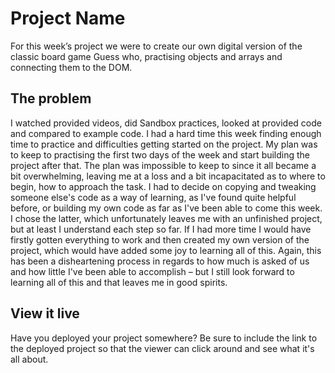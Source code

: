 # Project Name

For this week’s project we were to create our own digital version of the classic board game Guess who, practising objects and arrays and connecting them to the DOM. 

## The problem

I watched provided videos, did Sandbox practices, looked at provided code and compared to example code. I had a hard time this week finding enough time to practice and difficulties getting started on the project. My plan was to keep to practising the first two days of the week and start building the project after that. The plan was impossible to keep to since it all became a bit overwhelming, leaving me at a loss and a bit incapacitated as to where to begin, how to approach the task. I had to decide on copying and tweaking someone else's code as a way of learning, as I've found quite helpful before, or building my own code as far as I've been able to come this week. I chose the latter, which unfortunately leaves me with an unfinished project, but at least I understand each step so far. If I had more time I would have firstly gotten everything to work and then created my own version of the project, which would have added some joy to learning all of this. Again, this has been a disheartening process in regards to how much is asked of us and how little I've been able to accomplish – but I still look forward to learning all of this and that leaves me in good spirits.

## View it live

Have you deployed your project somewhere? Be sure to include the link to the deployed project so that the viewer can click around and see what it's all about.
